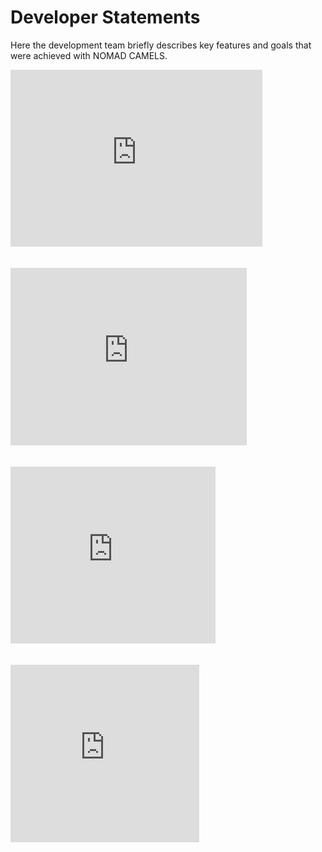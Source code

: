 # Developer Statements

Here the development team briefly describes key features and goals that were achieved with NOMAD CAMELS.

<div style="position: relative; padding-bottom: 56.25%; height: 0; overflow: hidden; max-width: 80%; height: auto;">
    <iframe src="https://www.youtube.com/embed/bvOmOf2JGXc" style="position: absolute; top: 0; left: 0; width: 100%; height: 100%;" allow="autoplay" frameborder="0" allowfullscreen></iframe>
</div>
<br><br>

<div style="position: relative; padding-bottom: 56.25%; height: 0; overflow: hidden; max-width: 75%; height: auto;">
    <iframe src="https://www.youtube.com/embed/VPCKtYNTGqo" style="position: absolute; top: 0; left: 0; width: 100%; height: 100%;" allow="autoplay" frameborder="0" allowfullscreen></iframe>
</div>
<br><br>

<div style="position: relative; padding-bottom: 56.25%; height: 0; overflow: hidden; max-width: 65%; height: auto;">
    <iframe src="https://www.youtube.com/embed/bbaFSFRJs6k" style="position: absolute; top: 0; left: 0; width: 100%; height: 100%;" allow="autoplay" frameborder="0" allowfullscreen></iframe>
</div>
<br><br>

<div style="position: relative; padding-bottom: 56.25%; height: 0; overflow: hidden; max-width: 60%; height: auto;">
    <iframe src="https://www.youtube.com/embed/2DId2grMf9s" style="position: absolute; top: 0; left: 0; width: 100%; height: 100%;" allow="autoplay" frameborder="0" allowfullscreen></iframe>
</div>
<br><br>